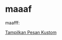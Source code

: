<!DOCTYPE html>
<html lang="en">
<head>
    <meta charset="UTF-8">
    <meta name="viewport" content="width=device-width, initial-scale=1.0">
    <title>Pesan Kustom</title>
    <script>
        function showCustomMessage() {
            alert("halo maaf yaaaaaaa plisssssss");
        }
    </script>
</head>
<body>
    <h1>maaaf</h1>
    <p>maafff:</p>
    <a href="#" onclick="maafinnn()">Tampilkan Pesan Kustom</a>
</body>
</html>
